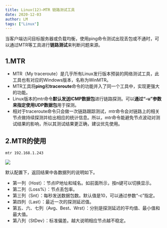 ```yaml
---
title: Linux(12)—MTR 链路测试工具
date: 2020-12-03
author: LM
tags: ["Linux"]
---
```


当客户端访问目标服务器或负载均衡，使用ping命令测试出现丢包或不通时，可以通过MTR等工具进行**链路测试**来判断问题来源。

## 1.MTR

- MTR（My traceroute）是几乎所有Linux发行版本预装的网络测试工具，此工具也有对应的Windows版本，名称为WinMTR。
- MTR工具将**ping**和**traceroute**命令的功能并入了同一个工具中，实现更强大的功能。
- Linux版本的mtr命令**默认发送ICMP数据包**进行链路探测。可以**通过“-u”参数来指定使用UDP数据包**用于探测。
- 相对于traceroute命令只会做一次链路跟踪测试，mtr命令会对链路上的相关节点做持续探测并给出相应的统计信息。所以，mtr命令能避免节点波动对测试结果的影响，所以其测试结果更正确，建议优先使用。

## 2.MTR的使用

```
mtr 192.168.1.243
```

![](https://gitee.com/LM-J/drawingbed/raw/master/img/999.jpg)

默认配置下，返回结果中各数据列的说明如下。

- 第一列（Host）：节点IP地址和域名。如前面所示，按n键可以切换显示。
- 第二列（Loss%）：节点丢包率。
- 第三列（Snt）：每秒发送数据包数。默认值是10，可以通过参数“-c”指定。
- 第四列（Last）：最近一次的探测延迟值。
- 第五、六、七列（Avg、Best、Wrst）：分别是探测延迟的平均值、最小值和最大值。
- 第八列（StDev）：标准偏差。越大说明相应节点越不稳定。